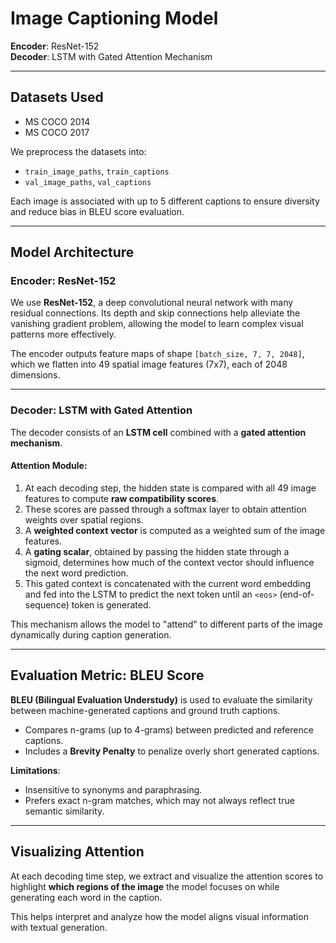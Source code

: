# Image Captioning Model

**Encoder**: ResNet-152  
**Decoder**: LSTM with Gated Attention Mechanism  

---

## Datasets Used

- MS COCO 2014  
- MS COCO 2017

We preprocess the datasets into:
- `train_image_paths`, `train_captions`
- `val_image_paths`, `val_captions`

Each image is associated with up to 5 different captions to ensure diversity and reduce bias in BLEU score evaluation.

---

##  Model Architecture

###  Encoder: ResNet-152

We use **ResNet-152**, a deep convolutional neural network with many residual connections. Its depth and skip connections help alleviate the vanishing gradient problem, allowing the model to learn complex visual patterns more effectively.

The encoder outputs feature maps of shape `[batch_size, 7, 7, 2048]`, which we flatten into 49 spatial image features (7x7), each of 2048 dimensions.

---

###  Decoder: LSTM with Gated Attention

The decoder consists of an **LSTM cell** combined with a **gated attention mechanism**.

#### Attention Module:

1. At each decoding step, the hidden state is compared with all 49 image features to compute **raw compatibility scores**.
2. These scores are passed through a softmax layer to obtain attention weights over spatial regions.
3. A **weighted context vector** is computed as a weighted sum of the image features.
4. A **gating scalar**, obtained by passing the hidden state through a sigmoid, determines how much of the context vector should influence the next word prediction.
5. This gated context is concatenated with the current word embedding and fed into the LSTM to predict the next token until an `<eos>` (end-of-sequence) token is generated.

This mechanism allows the model to "attend" to different parts of the image dynamically during caption generation.

---

## Evaluation Metric: BLEU Score

**BLEU (Bilingual Evaluation Understudy)** is used to evaluate the similarity between machine-generated captions and ground truth captions.

- Compares n-grams (up to 4-grams) between predicted and reference captions.
- Includes a **Brevity Penalty** to penalize overly short generated captions.

**Limitations**:

- Insensitive to synonyms and paraphrasing.
- Prefers exact n-gram matches, which may not always reflect true semantic similarity.

---

##  Visualizing Attention

At each decoding time step, we extract and visualize the attention scores to highlight **which regions of the image** the model focuses on while generating each word in the caption.

This helps interpret and analyze how the model aligns visual information with textual generation.
